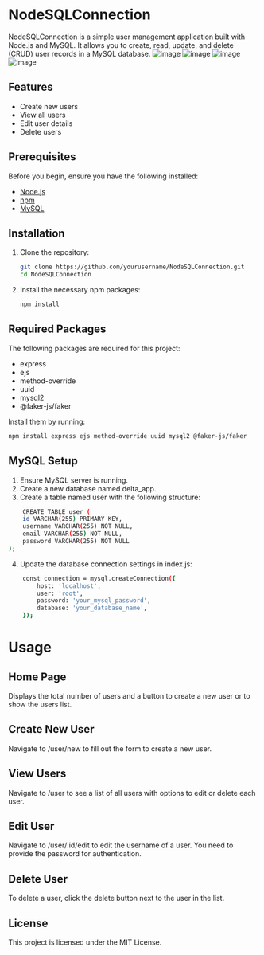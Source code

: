 # NodeSQLConnection

NodeSQLConnection is a simple user management application built with Node.js and MySQL. It allows you to create, read, update, and delete (CRUD) user records in a MySQL database.
![image](https://github.com/basitsaiyed/NodeSQLConnection/assets/91619822/4b901e47-0e20-4924-a8cc-4add2a9a9ed4)
![image](https://github.com/basitsaiyed/NodeSQLConnection/assets/91619822/e6152bc2-9d03-4019-9301-92a443548dba)
![image](https://github.com/basitsaiyed/NodeSQLConnection/assets/91619822/ad16be3c-a770-4e1e-a538-220819a8f360)
![image](https://github.com/basitsaiyed/NodeSQLConnection/assets/91619822/9db0be58-d86a-4021-a99b-790a25aa7fb7)


## Features

- Create new users
- View all users
- Edit user details
- Delete users 

## Prerequisites

Before you begin, ensure you have the following installed:

- [Node.js](https://nodejs.org/en/)
- [npm](https://www.npmjs.com/)
- [MySQL](https://www.mysql.com/)

## Installation

1. Clone the repository:
    ```bash
    git clone https://github.com/yourusername/NodeSQLConnection.git
    cd NodeSQLConnection
    ```

2. Install the necessary npm packages:
    ```bash
    npm install
    ```

## Required Packages

The following packages are required for this project:

- express
- ejs
- method-override
- uuid
- mysql2
- @faker-js/faker

Install them by running:
```bash
npm install express ejs method-override uuid mysql2 @faker-js/faker
```

## MySQL Setup
1. Ensure MySQL server is running.
2. Create a new database named delta_app.
3. Create a table named user with the following structure:
```bash
    CREATE TABLE user (
    id VARCHAR(255) PRIMARY KEY,
    username VARCHAR(255) NOT NULL,
    email VARCHAR(255) NOT NULL,
    password VARCHAR(255) NOT NULL
);
```
4. Update the database connection settings in index.js:
```bash
    const connection = mysql.createConnection({
        host: 'localhost',
        user: 'root',
        password: 'your_mysql_password',
        database: 'your_database_name',
    });
```
# Usage
## Home Page
Displays the total number of users and a button to create a new user or to show the users list.

## Create New User
Navigate to /user/new to fill out the form to create a new user.

## View Users
Navigate to /user to see a list of all users with options to edit or delete each user.

## Edit User
Navigate to /user/:id/edit to edit the username of a user. You need to provide the password for authentication.

## Delete User
To delete a user, click the delete button next to the user in the list.

## License
This project is licensed under the MIT License.
